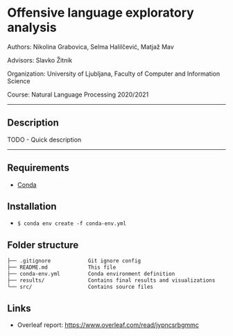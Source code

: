 # Offensive language exploratory analysis

Authors: Nikolina Grabovica, Selma Halilčević, Matjaž Mav

Advisors: Slavko Žitnik

Organization: University of Ljubljana, Faculty of Computer and Information Science

Course: Natural Language Processing 2020/2021

---

## Description

TODO - Quick description

---

## Requirements
- [Conda](https://docs.conda.io/en/latest/miniconda.html)

## Installation
- `$ conda env create -f conda-env.yml`

## Folder structure
```txt
├── .gitignore            Git ignore config
├── README.md             This file
├── conda-env.yml         Conda environment definition
├── results/              Contains final results and visualizations
└── src/                  Contains source files
```

## Links
- Overleaf report: https://www.overleaf.com/read/jypncsrbgmmc